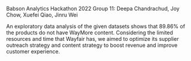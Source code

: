Babson Analytics Hackathon 2022
Group 11: Deepa Chandrachud, Joy Chow, Xuefei Qiao, Jinru Wei

An exploratory data analysis of the given datasets shows that 89.86% of the products do not have WayMore content. Considering the limited resources and time that Wayfair has, we aimed to optimize its supplier outreach strategy and content strategy to boost revenue and improve customer experience.
